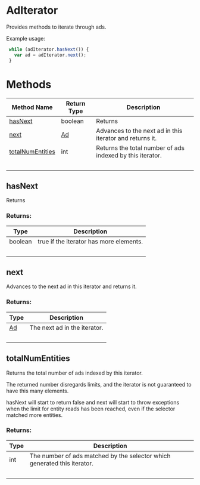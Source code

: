 # AdIterator
Provides methods to iterate through ads.

Example usage:
```javascript
 while (adIterator.hasNext()) {
   var ad = adIterator.next();
 }
```

# Methods
|Method Name|Return Type|Description|
|-|-|-
[hasNext](#hasnext)|boolean|Returns <br />
[next](#next)|[Ad](./Ad)|Advances to the next ad in this iterator and returns it.<br />
[totalNumEntities](#totalnumentities)|int|Returns the total number of ads indexed by this iterator.
&nbsp;|&nbsp;|&nbsp;

## <a name="hasnext"></a>hasNext
Returns 

### Returns:
|Type|Description|
|-|-
boolean|true if the iterator has more elements.
&nbsp;|&nbsp;
## <a name="next"></a>next
Advances to the next ad in this iterator and returns it.

### Returns:
|Type|Description|
|-|-
[Ad](./Ad)|The next ad in the iterator.
&nbsp;|&nbsp;
## <a name="totalnumentities"></a>totalNumEntities
Returns the total number of ads indexed by this iterator.

The returned number disregards limits, and the iterator is not guaranteed to have this many elements.

hasNext will start to return false and next will start to throw exceptions when the limit for entity reads has been reached, even if the selector matched more entities.

### Returns:
|Type|Description|
|-|-
int|The number of ads matched by the selector which generated this iterator.
&nbsp;|&nbsp;
